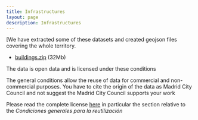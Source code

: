 ```yaml
---
title: Infrastructures
layout: page
description: Infrastructures
---
```


[We have extracted some of these datasets and created geojson files covering the whole territory.

* [buildings.zip](https://github.com/greemta/greemta/raw/main/data/infrastructures/buildings.zip) (32Mb)<br/>



The data is open data and is licensed under these conditions<br/>

The general conditions allow the reuse of data for commercial and non-commercial purposes. You have to cite the origin of the data as Madrid City Council and not suggest the Madrid City Council supports your work

Please read the complete license [here](https://datos.madrid.es/portal/site/egob/menuitem.3efdb29b813ad8241e830cc2a8a409a0/?vgnextoid=108804d4aab90410VgnVCM100000171f5a0aRCRD&vgnextchannel=b4c412b9ace9f310VgnVCM100000171f5a0aRCRD&vgnextfmt=default) in particular the section relative to the *Condiciones generales para la reutilización*
